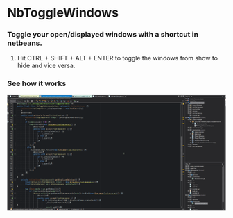 # NbToggleWindows
### Toggle your open/displayed windows with a shortcut in netbeans.

1. Hit CTRL + SHIFT + ALT + ENTER to toggle the windows from show to hide
   and vice versa.

### See how it works
![Alt text](/screenshots/NbToggleWindows.gif?raw=true)